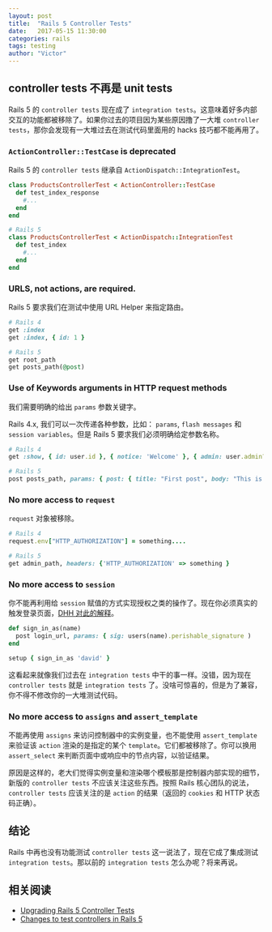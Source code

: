 ```yaml
---
layout: post
title:  "Rails 5 Controller Tests"
date:   2017-05-15 11:30:00
categories: rails
tags: testing
author: "Victor"
---
```


## controller tests 不再是 unit tests

Rails 5 的 `controller tests` 现在成了 `integration tests`。这意味着好多内部交互的功能都被移除了。如果你过去的项目因为某些原因撸了一大堆 `controller tests`，那你会发现有一大堆过去在测试代码里面用的 hacks 技巧都不能再用了。

### `ActionController::TestCase` is deprecated

Rails 5 的 `controller tests` 继承自 `ActionDispatch::IntegrationTest`。

```ruby
class ProductsControllerTest < ActionController::TestCase
  def test_index_response
    #...
  end
end

# Rails 5
class ProductsControllerTest < ActionDispatch::IntegrationTest
  def test_index
    #...
  end
end
```

### URLS, not actions, are required.

Rails 5 要求我们在测试中使用 URL Helper 来指定路由。

```ruby
# Rails 4
get :index
get :index, { id: 1 }

# Rails 5
get root_path
get posts_path(@post)
```

### Use of Keywords arguments in HTTP request methods

我们需要明确的给出 `params` 参数关键字。

Rails 4.x, 我们可以一次传递各种参数，比如： `params`, `flash messages` 和 `session variables`。但是 Rails 5 要求我们必须明确给定参数名称。

```ruby
# Rails 4
get :show, { id: user.id }, { notice: 'Welcome' }, { admin: user.admin? }

# Rails 5
post posts_path, params: { post: { title: "First post", body: "This is the body"} }
```

### No more access to `request`

`request` 对象被移除。

```ruby
# Rails 4
request.env["HTTP_AUTHORIZATION"] = something....

# Rails 5
get admin_path, headers: {'HTTP_AUTHORIZATION' => something }
```

### No more access to `session`

你不能再利用给 `session` 赋值的方式实现授权之类的操作了。现在你必须真实的触发登录页面，[DHH 对此的解释](https://github.com/rails/rails/issues/23386)。

```ruby
def sign_in_as(name)
  post login_url, params: { sig: users(name).perishable_signature )
end

setup { sign_in_as 'david' }
```

这看起来就像我们过去在 `integration tests` 中干的事一样。没错，因为现在 `controller tests` 就是 `integration tests` 了。没啥可惊喜的，但是为了兼容，你不得不修改你的一大堆测试代码。

### No more access to `assigns` and `assert_template`

不能再使用 `assigns` 来访问控制器中的实例变量，也不能使用 `assert_template` 来验证该 `action` 渲染的是指定的某个 `template`。它们都被移除了。你可以换用 `assert_select` 来判断页面中或响应中的节点内容，以验证结果。

原因是这样的，老大们觉得实例变量和渲染哪个模板那是控制器内部实现的细节，新版的 `controller tests` 不应该关注这些东西。按照 Rails 核心团队的说法，`controller tests` 应该关注的是 `action` 的结果（返回的 `cookies` 和 HTTP 状态码正确）。

## 结论

Rails 中再也没有功能测试 `controller tests` 这一说法了，现在它成了集成测试 `integration tests`。那以前的 `integration tests` 怎么办呢？将来再说。

## 相关阅读

* [Upgrading Rails 5 Controller Tests](http://blog.napcs.com/2016/07/03/upgrading-rails-5-controller-tests/)
* [Changes to test controllers in Rails 5](http://blog.bigbinary.com/2016/04/19/changes-to-test-controllers-in-rails-5.html)

